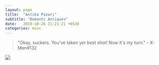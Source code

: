 ```yaml
---
layout: page
title:  "Antika Pazarı"
subtitle: "Bomonti Antiques"
date:   2019-10-26 21:21:21 +0530
categories: misc
---
```


> "Okay, suckers. You've taken yer best shot! Now it's my turn." - X-Men#132


<img src="{{ '/assets/img/wolvi.jpg' | prepend: site.baseurl }}" id="about-img">

